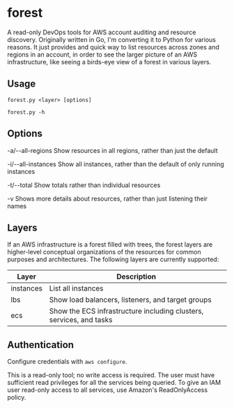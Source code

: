 # forest

A read-only DevOps tools for AWS account auditing and resource discovery. Originally written in Go, I'm converting it to Python for various reasons. It just provides and quick way to list resources across zones and regions in an account, in order to see the larger picture of an AWS infrastructure, like seeing a birds-eye view of a forest in various layers.

## Usage

`forest.py <layer> [options]`

`forest.py -h`

## Options

-a/--all-regions		Show resources in all regions, rather than just the default

-i/--all-instances		Show all instances, rather than the default of only running instances

-t/--total				Show totals rather than individual resources

-v						Shows more details about resources, rather than just listening their names


## Layers

If an AWS infrastructure is a forest filled with trees, the forest layers are higher-level conceptual organizations of the resources for common purposes and architectures. The following layers are currently supported:

| Layer | Description |
| ----- | ----- |
| instances | List all instances |
| lbs | Show load balancers, listeners, and target groups |
| ecs | Show the ECS infrastructure including clusters, services, and tasks |

## Authentication

Configure credentials with `aws configure`.

This is a read-only tool; no write access is required. The user must have sufficient read privileges for all the services being queried. To give an IAM user read-only access to all services, use Amazon's ReadOnlyAccess policy.
